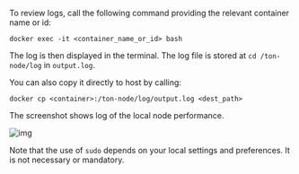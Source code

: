 To review logs, call the following command providing the relevant container name or id:

```shell
docker exec -it <container_name_or_id> bash
```

The log is then displayed in the terminal. The log file is stored at `cd /ton-node/log` in `output.log`.

You can also copy it directly to host by calling:

```shell
docker cp <container>:/ton-node/log/output.log <dest_path>
```

The screenshot shows log of the local node performance.

![img](https://tonlabs.zeroheight.com/uploads/0-fotA_0JZeOjDReV_9_zQ.png)

Note that the use of `sudo` depends on your local settings and preferences.  It is not necessary or mandatory.
